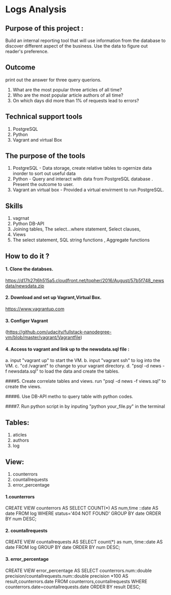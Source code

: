 
# Logs Analysis


## Purpose of this project : 
Build an internal reporting tool that will use information from the database to discover different aspect of the business. Use the data to figure out reader's preference. 



## Outcome 
print out the answer for three query querions. 
1. What are the most popular three articles of all time? 
2. Who are the most popular article authors of all time?
3. On which days did more than 1% of requests lead to errors?




## Technical support tools
1. PostgreSQL
2. Python 
3. Vagrant and virtual Box 




## The purpose of the tools
1. PostgreSQL - Data storage, create relative tables to ogernize data inorder to sort out useful data
2. Python - Query and interact with data from PostgreSQL database . Present the outcome to user.
3. Vagrant an virtual box - Provided a virtual envirment to run PostgreSQL. 



## Skills
1. vagrnat
2. Python DB-API 
3. Joining tables, The select...where statement, Select clauses,
4. Views
5. The select statement, SQL string functions , Aggregate functions




## How to do it ?
#### 1. Clone the databses.
https://d17h27t6h515a5.cloudfront.net/topher/2016/August/57b5f748_newsdata/newsdata.zip

#### 2. Download and set up Vagrant,Virtual Box. 
https://www.vagrantup.com

#### 3. Configer Vagrant 
(https://github.com/udacity/fullstack-nanodegree-vm/blob/master/vagrant/Vagrantfile)

#### 4. Access to vagrant and link up to the newsdata.sql file :
a. input "vagrant up" to start the VM.
b. input "vagrant ssh" to log into the VM.
c. "cd /vagrant" to change to your vagrant directory.
d. "psql -d news -f newsdata.sql" to load the data and create the tables.

####5. Create correlate tables and views.
run "psql -d news -f views.sql" to create the views.

####6. Use DB-API metho to query table with python codes.

####7. Run python script in by inputing "python your_file.py" in the terminal 




## Tables:
1. aticles
2. authors
3. log


## View:
1. counterrors
2. countallrequests
3. error_percentage

#### 1.counterrors 

 CREATE VIEW counterrors AS 
 SELECT COUNT(*) 
 AS num,time ::date AS date
 FROM log
 WHERE status='404 NOT FOUND' 
 GROUP BY date 
 ORDER BY num DESC;
  
#### 2. countallrequests
 CREATE VIEW countallrequests AS
 SELECT count(*) as num, time::date AS date
 FROM log
 GROUP BY date
 ORDER BY num DESC;
 
#### 3. error_percentage
 CREATE VIEW error_percentage AS 
 SELECT counterrors.num::double precision/countallrequests.num::double precision *100 
 AS result,counterrors.date 
 FROM counterrors,countallrequests 
 WHERE counterrors.date=countallrequests.date 
 ORDER BY result DESC;
	










